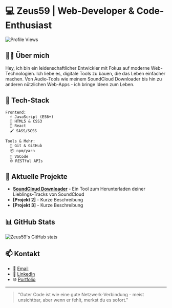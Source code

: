 # 💻 Zeus59 | Web-Developer & Code-Enthusiast

![Profile Views](https://komarev.com/ghpvc/?username=Zeus59&style=flat-square&color=blueviolet)

## 👨‍💻 Über mich

Hey, ich bin ein leidenschaftlicher Entwickler mit Fokus auf moderne Web-Technologien. Ich liebe es, digitale Tools zu bauen, die das Leben einfacher machen. Von Audio-Tools wie meinem SoundCloud Downloader bis hin zu anderen nützlichen Web-Apps - ich bringe Ideen zum Leben.

## 🔧 Tech-Stack

```
Frontend:
  ⚡ JavaScript (ES6+)
  🎨 HTML5 & CSS3
  🧩 React 
  🖌️ SASS/SCSS

Tools & Mehr:
  🔄 Git & GitHub
  📦 npm/yarn
  🧰 VSCode
  🌐 RESTful APIs
```

## 🚀 Aktuelle Projekte

- **[SoundCloud Downloader](https://github.com/Zeus59/soundcloud-downloader)** - Ein Tool zum Herunterladen deiner Lieblings-Tracks von SoundCloud
- **[Projekt 2]** - Kurze Beschreibung
- **[Projekt 3]** - Kurze Beschreibung

## 📊 GitHub Stats

![Zeus59's GitHub stats](https://github-readme-stats.vercel.app/api?username=Zeus59&show_icons=true&theme=synthwave)

## 📫 Kontakt

- 📧 [Email](mailto:deine-email@domain.com)
- 💼 [LinkedIn](https://linkedin.com/in/dein-profil)
- 🌐 [Portfolio](https://deine-website.de)

---

> "Guter Code ist wie eine gute Netzwerk-Verbindung - meist unsichtbar, aber wenn er fehlt, merkst du es sofort." 
<!---
Zeus59/Zeus59 is a ✨ special ✨ repository because its `README.md` (this file) appears on your GitHub profile.
You can click the Preview link to take a look at your changes.
--->
